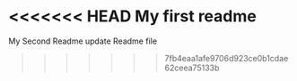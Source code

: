 <<<<<<< HEAD
My first readme
=======
My Second Readme
update Readme file
>>>>>>> 7fb4eaa1afe9706d923ce0b1cdae62ceea75133b
